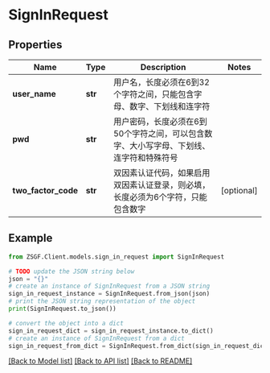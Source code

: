 # SignInRequest


## Properties

Name | Type | Description | Notes
------------ | ------------- | ------------- | -------------
**user_name** | **str** | 用户名，长度必须在6到32个字符之间，只能包含字母、数字、下划线和连字符 | 
**pwd** | **str** | 用户密码，长度必须在6到50个字符之间，可以包含数字、大小写字母、下划线、连字符和特殊符号 | 
**two_factor_code** | **str** | 双因素认证代码，如果启用双因素认证登录，则必填，长度必须为6个字符，只能包含数字 | [optional] 

## Example

```python
from ZSGF.Client.models.sign_in_request import SignInRequest

# TODO update the JSON string below
json = "{}"
# create an instance of SignInRequest from a JSON string
sign_in_request_instance = SignInRequest.from_json(json)
# print the JSON string representation of the object
print(SignInRequest.to_json())

# convert the object into a dict
sign_in_request_dict = sign_in_request_instance.to_dict()
# create an instance of SignInRequest from a dict
sign_in_request_from_dict = SignInRequest.from_dict(sign_in_request_dict)
```
[[Back to Model list]](../README.md#documentation-for-models) [[Back to API list]](../README.md#documentation-for-api-endpoints) [[Back to README]](../README.md)


